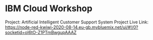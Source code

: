 # IBM Cloud Workshop
Project: Artificial Intelligent Customer Support System
Project Live Link: https://node-red-kwiwj-2020-08-14.eu-gb.mybluemix.net/ui/#!/0?socketid=oI6tO-Z1PTmBwgupAAAZ
